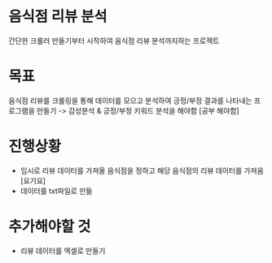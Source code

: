 # 음식점 리뷰 분석
간단한 크롤러 만들기부터 시작하여 음식점 리뷰 분석까지하는 프로젝트

 # 목표
 음식점 리뷰를 크롤링을 통해 데이터를 모으고 분석하여 긍정/부정 결과를 나타내는 프로그램을 만들기
 -> 감성분석 & 긍정/부정 키워드 분석을 해야함 [공부 해야함]
      
# 진행상황
- 임시로 리뷰 데이터를 가져올 음식점을 정하고 해당 음식점의 리뷰 데이터를 가져옴 [요기요]
- 데이터를 txt파일로 만듦

# 추가해야할 것
- 리뷰 데이터를 엑셀로 만들기
